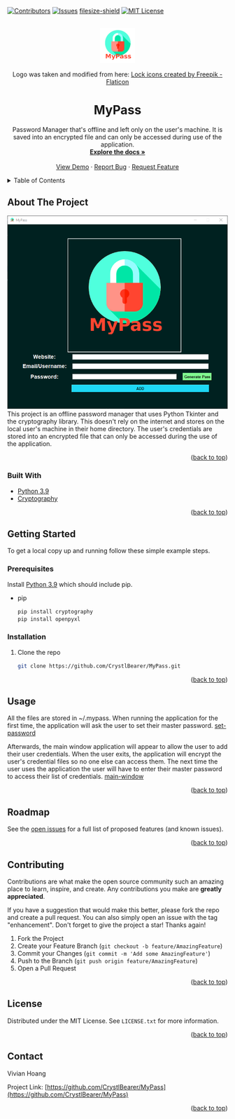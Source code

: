 <div id="top"></div>
<!--
*** Thanks for checking out the Best-README-Template. If you have a suggestion
*** that would make this better, please fork the repo and create a pull request
*** or simply open an issue with the tag "enhancement".
*** Don't forget to give the project a star!
*** Thanks again! Now go create something AMAZING! :D
-->



<!-- PROJECT SHIELDS -->
<!--
*** I'm using markdown "reference style" links for readability.
*** Reference links are enclosed in brackets [ ] instead of parentheses ( ).
*** See the bottom of this document for the declaration of the reference variables
*** for contributors-url, forks-url, etc. This is an optional, concise syntax you may use.
*** https://www.markdownguide.org/basic-syntax/#reference-style-links
-->
[![Contributors][contributors-shield]][contributors-url]
[![Issues][issues-shield]][issues-url]
[filesize-shield]
[![MIT License][license-shield]][license-url]


<!-- PROJECT LOGO -->
<br />
<div align="center">
  <a href="https://github.com/CrystlBearer/MyPass">
    <img src="images/my-lock-logo.png" alt="Logo" width="80" height="80">
  </a>
    <p align="center">
    Logo was taken and modified from here: <a href="https://www.flaticon.com/free-icons/lock" title="lock icons">Lock icons created by Freepik - Flaticon</a>
    </p>
<h1 align="center">MyPass</h1>
  <p align="center">
    Password Manager that's offline and left only on the user's machine. It is saved into an encrypted file and can only be accessed during use of the application.
    <br />
    <a href="https://github.com/CrystlBearer/MyPass"><strong>Explore the docs »</strong></a>
    <br />
    <br />
    <a href="https://github.com/CrystlBearer/MyPass">View Demo</a>
    ·
    <a href="https://github.com/CrystlBearer/MyPass/issues">Report Bug</a>
    ·
    <a href="https://github.com/CrystlBearer/MyPass/issues">Request Feature</a>
  </p>
</div>



<!-- TABLE OF CONTENTS -->
<details>
  <summary>Table of Contents</summary>
  <ol>
    <li>
      <a href="#about-the-project">About The Project</a>
      <ul>
        <li><a href="#built-with">Built With</a></li>
      </ul>
    </li>
    <li>
      <a href="#getting-started">Getting Started</a>
      <ul>
        <li><a href="#prerequisites">Prerequisites</a></li>
        <li><a href="#installation">Installation</a></li>
      </ul>
    </li>
    <li><a href="#usage">Usage</a></li>
    <li><a href="#roadmap">Roadmap</a></li>
    <li><a href="#contributing">Contributing</a></li>
    <li><a href="#license">License</a></li>
    <li><a href="#contact">Contact</a></li>
  </ol>
</details>



<!-- ABOUT THE PROJECT -->
## About The Project
[![Product Name Screen Shot][product-screenshot]](https://github.com/CrystlBearer/MyPass)
This project is an offline password manager that uses Python Tkinter and the cryptography library.
This doesn't rely on the internet and stores on the local user's machine in their home directory.
The user's credentials are stored into an encrypted file that can only be accessed during the use of the application.

<p align="right">(<a href="#top">back to top</a>)</p>



### Built With

* [Python 3.9](https://www.python.org/downloads/)
* [Cryptography](https://github.com/pyca/cryptography/)

<p align="right">(<a href="#top">back to top</a>)</p>



<!-- GETTING STARTED -->
## Getting Started

To get a local copy up and running follow these simple example steps.

### Prerequisites
Install [Python 3.9](https://www.python.org/downloads/) which should include pip.

* pip
  ```sh
  pip install cryptography
  pip install openpyxl
  ```

### Installation

1. Clone the repo
   ```sh
   git clone https://github.com/CrystlBearer/MyPass.git
   ```


<p align="right">(<a href="#top">back to top</a>)</p>



<!-- USAGE EXAMPLES -->
## Usage
All the files are stored in ~/.mypass. 
When running the application for the first time, the application will ask the user to set their master password.
[set-password](images/Set_Password.png)

Afterwards, the main window application will appear to allow the user to add their user credentials. When the user exits, the application will encrypt the user's credential files so no one else can access them. The next time the user uses the application the user will have to enter their master password to access their list of credentials.
[main-window](images/MyPass_Main_Win.png)
<p align="right">(<a href="#top">back to top</a>)</p>



<!-- ROADMAP -->
## Roadmap
See the [open issues](https://github.com/CrystlBearer/MyPass/issues) for a full list of proposed features (and known issues).

<p align="right">(<a href="#top">back to top</a>)</p>



<!-- CONTRIBUTING -->
## Contributing

Contributions are what make the open source community such an amazing place to learn, inspire, and create. Any contributions you make are **greatly appreciated**.

If you have a suggestion that would make this better, please fork the repo and create a pull request. You can also simply open an issue with the tag "enhancement".
Don't forget to give the project a star! Thanks again!

1. Fork the Project
2. Create your Feature Branch (`git checkout -b feature/AmazingFeature`)
3. Commit your Changes (`git commit -m 'Add some AmazingFeature'`)
4. Push to the Branch (`git push origin feature/AmazingFeature`)
5. Open a Pull Request

<p align="right">(<a href="#top">back to top</a>)</p>



<!-- LICENSE -->
## License

Distributed under the MIT License. See `LICENSE.txt` for more information.

<p align="right">(<a href="#top">back to top</a>)</p>



<!-- CONTACT -->
## Contact

Vivian Hoang

Project Link: [https://github.com/CrystlBearer/MyPass](https://github.com/CrystlBearer/MyPass)

<p align="right">(<a href="#top">back to top</a>)</p>



<!-- MARKDOWN LINKS & IMAGES -->
<!-- https://www.markdownguide.org/basic-syntax/#reference-style-links -->
[contributors-shield]: https://img.shields.io/github/contributors/CrystlBearer/MyPass?style=for-the-badge
[contributors-url]: https://github.com/CrystlBearer/MyPass/graphs/contributors
[issues-shield]: (https://img.shields.io/github/issues/CrystlBearer/MyPass?style=for-the-badge)
[issues-url]: https://github.com/CrystlBearer/MyPass/issues
[filesize-shield]: https://img.shields.io/github/repo-size/CrystlBearer/MyPass?style=for-the-badge
[license-shield]: https://img.shields.io/github/license/CrystlBearer/MyPass?style=for-the-badge
[license-url]: https://github.com/CrystlBearer/MyPass/LICENSE.txt
[product-screenshot]: images/MyPass_Main_Win.png
